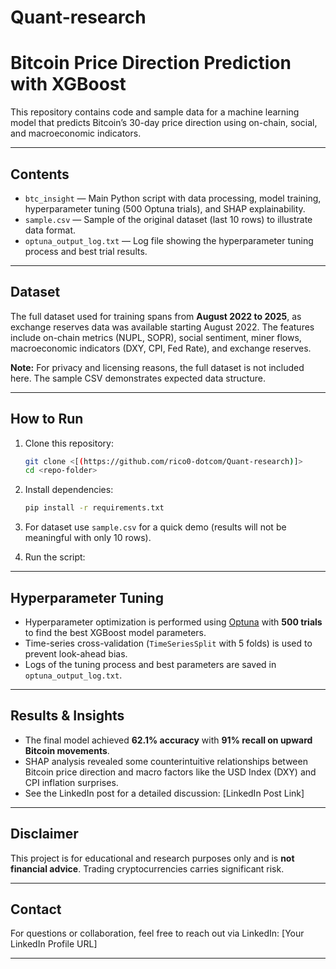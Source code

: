 # Quant-research
# Bitcoin Price Direction Prediction with XGBoost

This repository contains code and sample data for a machine learning model that predicts Bitcoin’s 30-day price direction using on-chain, social, and macroeconomic indicators.

---

## Contents

- `btc_insight` — Main Python script with data processing, model training, hyperparameter tuning (500 Optuna trials), and SHAP explainability.  
- `sample.csv` — Sample of the original dataset (last 10 rows) to illustrate data format.  
- `optuna_output_log.txt` — Log file showing the hyperparameter tuning process and best trial results.

---

## Dataset

The full dataset used for training spans from **August 2022 to 2025**, as exchange reserves data was available starting August 2022. The features include on-chain metrics (NUPL, SOPR), social sentiment, miner flows, macroeconomic indicators (DXY, CPI, Fed Rate), and exchange reserves.

**Note:** For privacy and licensing reasons, the full dataset is not included here. The sample CSV demonstrates expected data structure.

---

## How to Run

1. Clone this repository:
    ```bash
    git clone <[(https://github.com/rico0-dotcom/Quant-research)]>
    cd <repo-folder>
    ```

2. Install dependencies:
    ```bash
    pip install -r requirements.txt
    ```

3. For dataset use `sample.csv` for a quick demo (results will not be meaningful with only 10 rows).

4. Run the script:
    

---

## Hyperparameter Tuning

- Hyperparameter optimization is performed using [Optuna](https://optuna.org/) with **500 trials** to find the best XGBoost model parameters.  
- Time-series cross-validation (`TimeSeriesSplit` with 5 folds) is used to prevent look-ahead bias.  
- Logs of the tuning process and best parameters are saved in `optuna_output_log.txt`.

---

## Results & Insights

- The final model achieved **62.1% accuracy** with **91% recall on upward Bitcoin movements**.  
- SHAP analysis revealed some counterintuitive relationships between Bitcoin price direction and macro factors like the USD Index (DXY) and CPI inflation surprises.  
- See the LinkedIn post for a detailed discussion: [LinkedIn Post Link]

---

## Disclaimer

This project is for educational and research purposes only and is **not financial advice**. Trading cryptocurrencies carries significant risk.

---

## Contact

For questions or collaboration, feel free to reach out via LinkedIn: [Your LinkedIn Profile URL]

---

